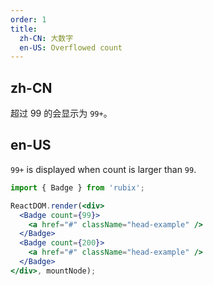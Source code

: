 ```yaml
---
order: 1
title:
  zh-CN: 大数字
  en-US: Overflowed count
---
```


## zh-CN

超过 99 的会显示为 `99+`。

## en-US

`99+` is displayed when count is larger than `99`.

````jsx
import { Badge } from 'rubix';

ReactDOM.render(<div>
  <Badge count={99}>
    <a href="#" className="head-example" />
  </Badge>
  <Badge count={200}>
    <a href="#" className="head-example" />
  </Badge>
</div>, mountNode);
````
